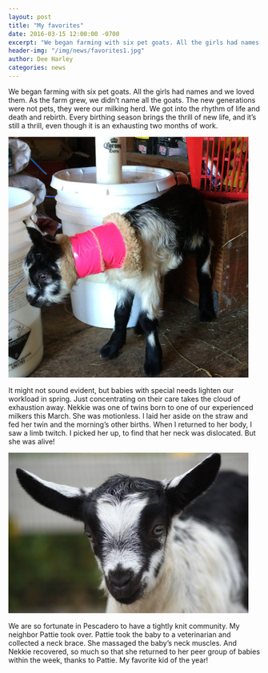 ```yaml
---
layout: post
title: "My favorites"
date: 2016-03-15 12:00:00 -0700
excerpt: "We began farming with six pet goats. All the girls had names and we loved them. As the farm grew ..."
header-img: "/img/news/favorites1.jpg"
author: Dee Harley
categories: news
---
```


We began farming with six pet goats. All the girls had names and we
loved them. As the farm grew, we didn’t name all the goats. The new
generations were not pets, they were our milking herd. We got into the
rhythm of life and death and rebirth. Every birthing season brings the
thrill of new life, and it’s still a thrill, even though it is an
exhausting two months of work.

![image](/img/news/favorites2.jpg)

It might not sound evident, but babies with special needs lighten our
workload in spring. Just concentrating on their care takes the cloud of
exhaustion away. Nekkie was one of twins born to one of our experienced
milkers this March. She was motionless. I laid her aside on the straw
and fed her twin and the morning’s other births. When I returned to
her body, I saw a limb twitch. I picked her up, to find that her neck
was dislocated. But she was alive!

![image](/img/news/favorites3.jpg)

We are so fortunate in Pescadero to have a tightly knit community. My
neighbor Pattie took over. Pattie took the baby to a veterinarian and
collected a neck brace. She massaged the baby’s neck muscles. And
Nekkie recovered, so much so that she returned to her peer group of
babies within the week, thanks to Pattie. My favorite kid of the year!
